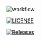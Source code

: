 ![workflow](https://github.com/Peter2372001/sem/actions/workflows/main.yml/badge.svg)

[![LICENSE](https://img.shields.io/github/license/Peter2372001/sem.svg?style=flat-square)](https://github.com/Peter2372001/sem/blob/master/LICENSE)

[![Releases](https://img.shields.io/github/release/Peter2372001/sem/all.svg?style=flat-square)](https://github.com/Peter2372001/sem/releases)